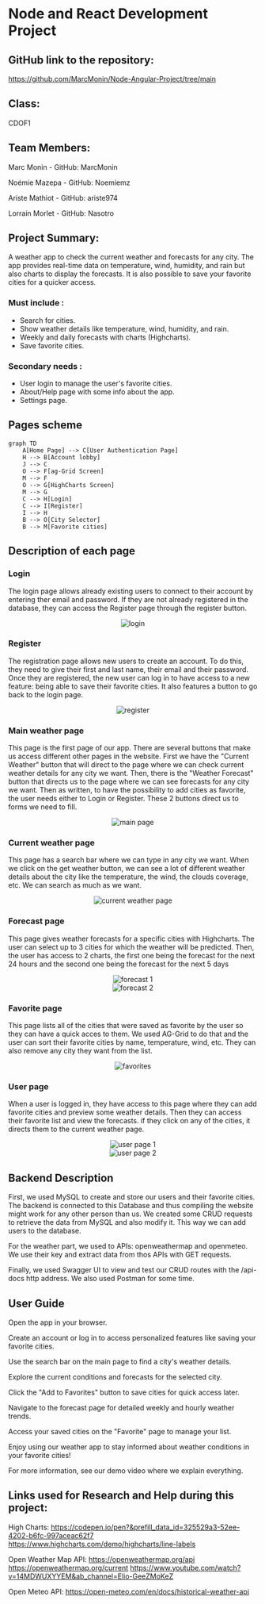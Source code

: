 # Node and React Development Project

## GitHub link to the repository: 
https://github.com/MarcMonin/Node-Angular-Project/tree/main 

## Class:
CDOF1

## Team Members: 
Marc Monin - GitHub: MarcMonin

Noémie Mazepa - GitHub: Noemiemz

Ariste Mathiot - GitHub: ariste974

Lorrain Morlet - GitHub: Nasotro


## Project Summary:
A weather app to check the current weather and forecasts for any city.
The app provides real-time data on temperature, wind, humidity, and rain  but also charts to display the forecasts. 
It is also possible to save your favorite cities for a quicker access.

### Must include :
- Search for cities.
- Show weather details like temperature, wind, humidity, and rain.
- Weekly and daily forecasts with charts (Highcharts).
- Save favorite cities.

### Secondary needs : 
- User login to manage the user's favorite cities.
- About/Help page with some info about the app.
- Settings page.


## Pages scheme
```mermaid
graph TD
    A[Home Page] --> C[User Authentication Page]
    H --> B[Account lobby]
    J --> C
    O --> F[ag-Grid Screen]
    M --> F
    O --> G[HighCharts Screen]
    M --> G
    C --> H[Login]
    C --> I[Register]
    I --> H
    B --> O[City Selector]
    B --> M[Favorite cities]
```

## Description of each page

### Login
The login page allows already existing users to connect to their account by entering ther email and password. If they are not already registered in the database, they can access the Register page through the register button.
<br>
<div align="center">
    <img src="images/login.png" alt="login">
</div>

### Register
The registration page allows new users to create an account. To do this, they need to give their first and last name, their email and their password. 
Once they are registered, the new user can log in to have access to a new feature: being able to save their favorite cities. It also features a button to go back to the login page.
<br>
<div align="center">
    <img src="images/register.png" alt="register">
</div>

### Main weather page
This page is the first page of our app. There are several buttons that make us access different other pages in the website. First we have the "Current Weather" button that will direct to the page where we can check current weather details for any city we want. Then, there is the "Weather Forecast" button that directs us to the page where we can see forecasts for any city we want. Then as written, to have the possibility to add cities as favorite, the user needs either to Login or Register. These 2 buttons direct us to forms we need to fill.
<br>
<div align="center">
    <img src="images/main%20page.png" alt="main page">
</div>


### Current weather page
This page has a search bar where we can type in any city we want. When we click on the get weather button, we can see a lot of different weather details about the city like the temperature, the wind, the clouds coverage, etc. We can search as much as we want.
<br>
<div align="center">
    <img src="images\Weather for paris.png" alt="current weather page">
</div>

### Forecast page
This page gives weather forecasts for a specific cities with Highcharts. The user can select up to 3 cities for which the weather will be predicted. Then, the user has access to 2 charts, the first one being the forecast for the next 24 hours and the second one being the forecast for the next 5 days
<br>
<div align="center">
    <img src="images/forecast%203%20cities%201.png" alt="forecast 1">
    <br>
    <img src="images/forecast%203%20cities%202.png" alt="forecast 2">
</div>


### Favorite page
This page lists all of the cities that were saved as favorite by the user so they can have a quick acces to them. We used AG-Grid to do that and the user can sort their favorite cities by name, temperature, wind, etc. They can also remove any city they want from the list.
<br>
<div align="center">
    <img src="images/all%20favorites.png" alt="favorites">
</div>

### User page
When a user is logged in, they have access to this page where they can add favorite cities and preview some weather details. Then they can access their favorite list and view the forecasts. if they click on any of the cities, it directs them to the current weather page.
<br>
<div align="center">
    <img src="images\home 1.png" alt="user page 1">
    <br>
    <img src="images\home 2.png" alt="user page 2">
</div>

## Backend Description
First, we used MySQL to create and store our users and their favorite cities. The backend is connected to this Database and thus compiling the website might work for any other person than us.
We created some CRUD requests to retrieve the data from MySQL and also modify it. This way we can add users to the database.

For the weather part, we used to APIs: openweathermap and openmeteo. We use their key and extract data from thos APIs with GET requests.

Finally, we used Swagger UI to view and test our CRUD routes with the /api-docs http address. We also used Postman for some time.



## User Guide
Open the app in your browser.

Create an account or log in to access personalized features like saving your favorite cities.

Use the search bar on the main page to find a city's weather details.

Explore the current conditions and forecasts for the selected city.

Click the "Add to Favorites" button to save cities for quick access later.

Navigate to the forecast page for detailed weekly and hourly weather trends.

Access your saved cities on the "Favorite" page to manage your list.

Enjoy using our weather app to stay informed about weather conditions in your favorite cities!

For more information, see our demo video where we explain everything.


## Links used for Research and Help during this project:
High Charts: https://codepen.io/pen?&prefill_data_id=325529a3-52ee-4202-b6fc-997aceac62f7 https://www.highcharts.com/demo/highcharts/line-labels


Open Weather Map API: https://openweathermap.org/api 
https://openweathermap.org/current
https://www.youtube.com/watch?v=14MDWUXYYEM&ab_channel=Elio-GeeZMoKeZ 

Open Meteo API: https://open-meteo.com/en/docs/historical-weather-api
